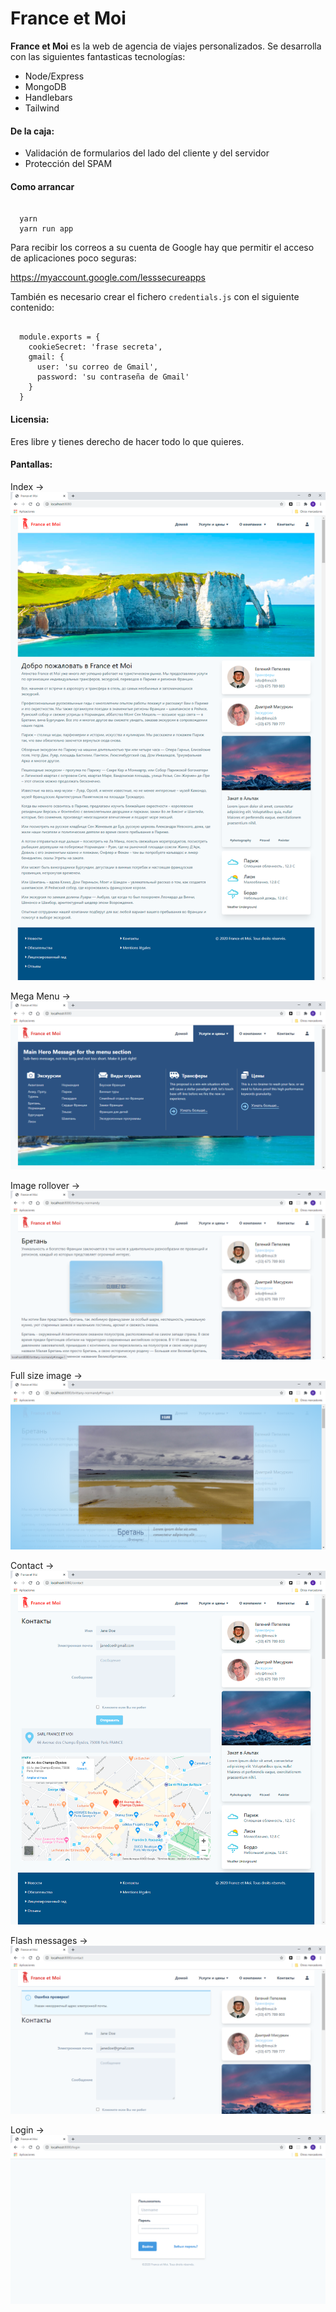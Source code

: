 # France et Moi

**France et Moi** es la web de agencia de viajes personalizados. Se desarrolla con las siguientes fantasticas tecnologías:

* Node/Express
* MongoDB
* Handlebars
* Tailwind

#### De la caja:

* Validación de formularios del lado del cliente y del servidor
* Protección del SPAM

#### Como arrancar

<pre><code>
  yarn
  yarn run app
</code></pre>

Para recibir los correos a su cuenta de Google hay que permitir el acceso de aplicaciones poco seguras:

<a href="https://myaccount.google.com/lesssecureapps" target="_blank">
  https://myaccount.google.com/lesssecureapps
</a>

También es necesario crear el fichero <code>credentials.js</code> con el siguiente contenido:

<pre><code>
  module.exports = {
    cookieSecret: 'frase secreta',
    gmail: {
      user: 'su correo de Gmail',
      password: 'su contraseña de Gmail'
    }
  }
</code></pre>

#### Licensia:

Eres libre y tienes derecho de hacer todo lo que quieres.

#### Pantallas:

Index ->
![Index](screenshots/index.png "Index")

Mega Menu ->
![Mega Menu](screenshots/mega-menu.png "Mega Menu")

Image rollover ->
![Image rollover](screenshots/image-rollover.png "Image rollover")

Full size image ->
![Full size image](screenshots/image-full-size.png "Full size image")

Contact ->
![Contact](screenshots/contact.png "Contact")

Flash messages ->
![Contact](screenshots/contact-flash.png "Contact")

Login ->
![Login](screenshots/login.png "Login")